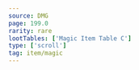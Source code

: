 ```yaml
---
source: DMG
page: 199.0
rarity: rare
lootTables: ['Magic Item Table C']
type: ['scroll']
tag: item/magic
---
```



